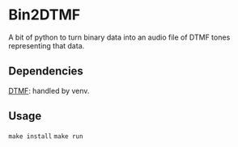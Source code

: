 # Bin2DTMF

A bit of python to turn binary data into an audio file of DTMF tones representing that data.
## Dependencies
[DTMF](https://pypi.org/project/dtmf/): handled by venv.

## Usage
`make install`
`make run`
